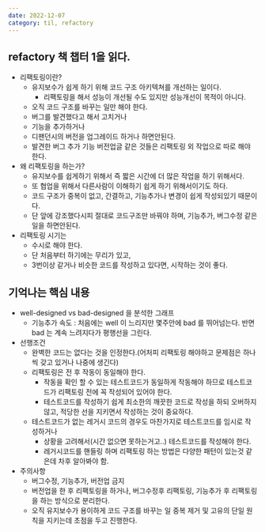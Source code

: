 ```yaml
---
date: 2022-12-07
category: til, refactory
---
```


## refactory 책 챕터 1을 읽다.

- 리팩토링이란?
  - 유지보수가 쉽게 하기 위해 코드 구조 아키텍쳐를 개선하는 일이다.
    - 리팩토링을 해서 성능이 개선될 수도 있지만 성능개선이 목적이 아니다.
  - 오직 코드 구조를 바꾸는 일만 해야 한다.
  - 버그를 발견했다고 해서 고치거나
  - 기능을 추가하거나
  - 디팬던시의 버전을 업그레이드 하거나 하면안된다.
  - 발견한 버그 추가 기능 버전업글 같은 것들은 리팩토링 외 작업으로 따로 해야 한다.
- 왜 리팩토링을 하는가?
  - 유지보수를 쉽게하기 위해서 즉 짧은 시간에 더 많은 작업을 하기 위해서다.
  - 또 협업을 위해서 다른사람이 이해하기 쉽게 하기 위해서이기도 하다.
  - 코드 구조가 중복이 없고, 간결하고, 기능추가나 변경이 쉽게 작성되있기 때문이다.
  - 단 앞에 강조했다시피 절대로 코드구조만 바꿔야 하며, 기능추가, 버그수정 같은 일을 하면안된다.
- 리팩토링 시기는
  - 수시로 해야 한다.
  - 단 처음부터 하기에는 무리가 있고,
  - 3번이상 같거나 비슷한 코드를 작성하고 있다면, 시작하는 것이 좋다.

## 기억나는 핵심 내용

- well-designed vs bad-designed 을 분석한 그래프
  - 기능추가 속도 : 처음에는 well 이 느리지만 몇주안에 bad 를 뛰어넘는다. 반면 bad 는 계속 느려지다가 평행선을 그린다.
- 선행조건
  - 완벽한 코드는 없다는 것을 인정한다.(어처피 리팩토링 해야하고 문제점은 하나씩 갖고 있거나 나중에 생긴다)
  - 리팩토링은 전 후 작동이 동일해야 한다.
    - 작동을 확인 할 수 있는 테스트코드가 동일하게 작동해야 하므로 테스트코드가 리팩토링 전에 꼭 작성되어 있어야 한다.
    - 테스트코드를 작성하기 쉽게 최소한의 깨끗한 코드로 작성을 하되 오버하지 않고, 적당한 선을 지키면서 작성하는 것이 중요하다.
  - 테스트코드가 없는 레거시 코드의 경우도 마찬가지로 테스트코드를 임시로 작성하거나
    - 상황을 고려해서(시간 없으면 못하는거고..) 테스트코드를 작성해야 한다.
    - 레거시코드를 핸들링 하며 리팩토링 하는 방법은 다양한 패턴이 있는것 같은데 차후 알아봐야 함.
- 주의사항
  - 버그수정, 기능추가, 버전업 금지
  - 버전업을 한 후 리팩토링을 하거나, 버그수정후 리팩토링, 기능추가 후 리팩토링을 하는 방식으로 분리한다.
  - 오직 유지보수가 용이하게 코드 구조를 바꾸는 일 중복 제거 및 고유의 단일 원칙을 지키는데 초점을 두고 진행한다.

